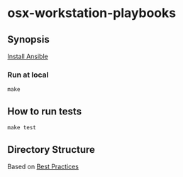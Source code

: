 # osx-workstation-playbooks

## Synopsis

[Install Ansible](http://docs.ansible.com/intro_installation.html)

### Run at local

```
make
```

## How to run tests

```
make test
```

## Directory Structure

Based on [Best Practices](http://docs.ansible.com/playbooks_best_practices.html)
